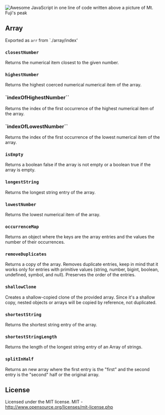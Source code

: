 ![Awesome JavaScript in one line of code written above a picture of Mt. Fuji's peak](ajsioloc.png)
  
## Array
Exported as `arr` from `./array/index'
### `closestNumber`
Returns the numerical item closest to the given number.

### `highestNumber`
Returns the highest coerced numerical numerical item of the array.
### `indexOfHighestNumber``
Returns the index of the first occurrence of the highest numerical item of the array.
### `indexOfLowestNumber``
Returns the index of the first occurrence of the lowest numerical item of the array.

### `isEmpty`
Returns a boolean false if the array is not empty or a boolean true if the array is empty.
### `longestString`
Returns the longest string entry of the array.
### `lowestNumber`
Returns the lowest numerical item of the array.

### `occurrenceMap`
Returns an object where the keys are the array entries and the values the number of their occurrences.
### `removeDuplicates`
Returns a copy of the array.
Removes duplicate entries, keep in mind that it works only for entries with primitive values (string, number, bigint, boolean, undefined, symbol, and null). Preserves the order of the entries.
### `shallowClone`
Creates a shallow-copied clone of the provided array. Since it's a shallow copy, nested objects or arrays will be copied by reference, not duplicated.
 
### `shortestString`
Returns the shortest string entry of the array.
 
### `shortestStringLength`
Returns the length of the longest string entry of an Array of strings.

### `splitInHalf`
Returns an new array where the first entry is the "first" and the second entry is the "second" half or the original array.

 

## License

Licensed under the MIT license.
MIT - http://www.opensource.org/licenses/mit-license.php

